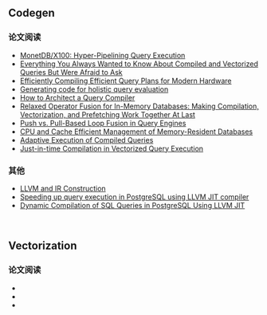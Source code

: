 ## Codegen

### 论文阅读

- [MonetDB/X100: Hyper-Pipelining Query Execution](http://cidrdb.org/cidr2005/papers/P19.pdf)
- [Everything You Always Wanted to Know About Compiled and Vectorized Queries But Were Afraid to Ask](http://www.vldb.org/pvldb/vol11/p2209-kersten.pdf)
- [Efficiently Compiling Efficient Query Plans for Modern Hardware](https://www.vldb.org/pvldb/vol4/p539-neumann.pdf)
- [Generating code for holistic query evaluation](https://15721.courses.cs.cmu.edu/spring2017/papers/20-compilation/krikellas-icde2010.pdf)
- [How to Architect a Query Compiler](https://www.cs.purdue.edu/homes/rompf/papers/tahboub-sigmod18.pdf)
- [Relaxed Operator Fusion for In-Memory Databases: Making Compilation, Vectorization, and Prefetching Work Together At Last](http://www.vldb.org/pvldb/vol11/p1-menon.pdf)
- [Push vs. Pull-Based Loop Fusion in Query Engines](https://arxiv.org/abs/1610.09166)
- [CPU and Cache Efficient Management of Memory-Resident Databases](https://15721.courses.cs.cmu.edu/spring2019/papers/19-compilation/pirk-icde2013.pdf)
- [Adaptive Execution of Compiled Queries](https://db.in.tum.de/~leis/papers/adaptiveexecution.pdf)
- [Just-in-time Compilation in Vectorized Query Execution](https://homepages.cwi.nl/~boncz/msc/2011-JuliuszSompolski.pdf)

### 其他

- [LLVM and IR Construction](http://compilers.cs.uni-saarland.de/teaching/cc/2017/slides/llvm_intro.pdf)
- [Speeding up query execution in PostgreSQL using LLVM JIT compiler](https://llvm.org/devmtg/2016-09/slides/Melnik-PostgreSQLLLVM.pdf)
- [Dynamic Compilation of SQL Queries in PostgreSQL Using LLVM JIT](https://www.pgcon.org/2017/schedule/attachments/467_PGCon%202017-05-26%2015-00%20ISPRAS%20Dynamic%20Compilation%20of%20SQL%20Queries%20in%20PostgreSQL%20Using%20LLVM%20JIT.pdf)


&nbsp;   
## Vectorization

### 论文阅读

- []()
- []()
- []()
